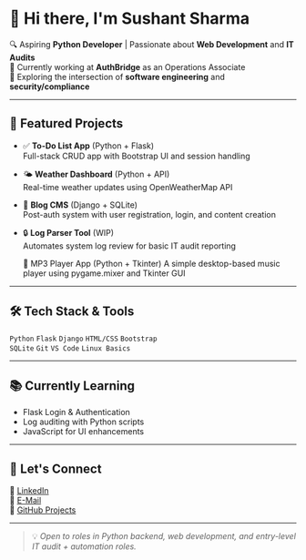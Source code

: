 # 👋 Hi there, I'm Sushant Sharma

🔍 Aspiring **Python Developer** | Passionate about **Web Development** and **IT Audits**  
🎯 Currently working at **AuthBridge** as an Operations Associate  
🌱 Exploring the intersection of **software engineering** and **security/compliance**

---

## 🚀 Featured Projects

- ✅ **To-Do List App** (Python + Flask)  
  Full-stack CRUD app with Bootstrap UI and session handling

- 🌤 **Weather Dashboard** (Python + API)  
  Real-time weather updates using OpenWeatherMap API

- 📝 **Blog CMS** (Django + SQLite)  
  Post-auth system with user registration, login, and content creation

- 🔒 **Log Parser Tool** (WIP)  
  Automates system log review for basic IT audit reporting

  🎵 MP3 Player App (Python + Tkinter)
  A simple desktop-based music player using pygame.mixer and Tkinter GUI

---

## 🛠 Tech Stack & Tools

`Python` `Flask` `Django` `HTML/CSS` `Bootstrap`  
`SQLite` `Git` `VS Code` `Linux Basics`

---

## 📚 Currently Learning

- Flask Login & Authentication
- Log auditing with Python scripts
- JavaScript for UI enhancements

---

## 🤝 Let's Connect

🔗 [LinkedIn](https://www.linkedin.com/in/sushant-b-sharma-9864622ab/)  
📧 [E-Mail](sushantbsharma84@gmail.com)                                
🐍 [GitHub Projects](https://github.com/SushantSharma4)

---

> 💡 *Open to roles in Python backend, web development, and entry-level IT audit + automation roles.*
